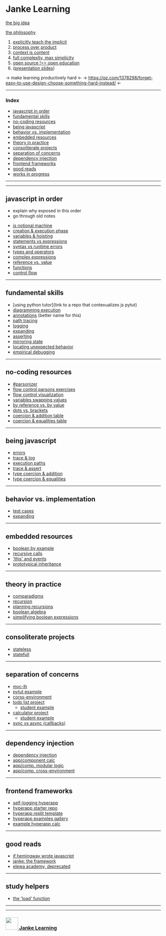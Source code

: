 #  Janke Learning

[the big idea](https://github.com/janke-learning/the-big-idea)    

[the philosophy](https://github.com/janke-learning/fosdem-2019)  
1. [explicitly teach the implicit](https://github.com/janke-learning/fosdem-2019/blob/master/1-explicitly-teach-the-implicit.md)
1. [process over product](https://github.com/janke-learning/fosdem-2019/blob/master/2-process-over-product.md)  
1. [context is content](https://github.com/janke-learning/fosdem-2019/blob/master/3-context-is-content.md)  
1. [full complexity, max simplicity](https://github.com/janke-learning/fosdem-2019/tree/master/4-full-complexity-max-simplicity)  
1. [open source !== open education](https://github.com/janke-learning/fosdem-2019/blob/master/5-open-source-open-education.md)  
1. ([presentation slides](https://janke-learning.github.io/fosdem-2019/#/)) 

-> make learning productively hard <- 
-> https://qz.com/1378298/forget-easy-to-use-design-choose-something-hard-instead/ <-

---

### Index
* [javascript in order](#javascript-in-order)  
* [fundamental skills](#fundamental-skills)
* [no-coding resources](#no-coding-resources)  
* [being javascript](#being-javascript)  
* [behavior vs. implementation](#behavior-vs-implementation)  
* [embedded resources](#embedded-resources)  
* [theory in practice](#theory-in-practice)  
* [consoliterate projects](#consoliterate-projects)  
* [separation of concerns](#separation-of-concerns)  
* [dependency injection](#dependency-injection)  
* [frontend frameworks](#frontend-frameworks)  
* [good reads](#good-reads)  
* [works in progress](https://github.com/colevandersWands/top)  

---
---


## javascript in order
- explain why exposed in this order
- go through old notes
* [js notional machine](https://github.com/janke-learning/js-notional-machine)
* [creation & execution phase]()
* [variables & hoisting]()
* [statements vs expressions]()
* [syntax vs runtime errors]()
* [types and operators]()
* [complex expressions]()
* [reference vs. value]()
* [functions]()
* [control flow]()

---

## fundamental skills
* [using python tutor](link to a repo that contexualizes js pytut)
* [diagramming execution]()
* [annotations]() (better name for this)
* [path tracing]()
* [logging]()
* [expanding]()
* [asserting]()
* [mirroring state]()
* [locating unexpected behavior]()
* [empirical debugging]()

---

## no-coding resources
* [#parsonizer](https://github.com/janke-learning/parsonizer)
* [flow control parsons exercises](https://github.com/janke-learning/parsons-control-flow)  
* [flow control visualization](https://bogdan-lyashenko.github.io/js-code-to-svg-flowchart/docs/live-editor/index.html)  
* [variables swapping values](https://github.com/janke-learning/value-swap)  
* [by reference vs. by value](https://github.com/janke-learning/reference-vs-value) 
* [dots vs. brackets](https://github.com/janke-learning/dots-vs-brackets) 
* [coercion & addition table](https://janke-learning.github.io/addition-coercion)  
* [coercion & equalities table](https://janke-learning.github.io/equalities-coercion)  

---

## being javascript
* [errors](https://github.com/janke-learning/errors) 
* [trace & log](https://github.com/janke-learning/trace-and-log) 
* [execution paths](https://github.com/janke-learning/execution-paths)
* [trace & assert](https://github.com/janke-learning/trace-and-assert)
* [type coercion & addition](https://github.com/janke-learning/addition-coercion)  
* [type coercion & equalities](https://github.com/janke-learning/equalities-coercion)  

---

## behavior vs. implementation
* [test cases](https://github.com/janke-learning/test-cases)  
* [expanding](https://github.com/janke-learning/expanding)

---

## embedded resources
* [boolean by example](https://github.com/janke-learning/boolean-by-example) 
* [recursive calls](https://github.com/janke-learning/recursive-calls) 
* ['this' and events](https://janke-learning.github.io/fosdem-2019/4-full-complexity-max-simplicity/index.html) 
* [prototypical inheritance](https://github.com/janke-learning/prototypical-inheritance/tree/master)

---

## theory in practice
* [comparadigms](https://github.com/janke-learning/comparadigms)
* [recursion](https://github.com/janke-learning/recursion) 
* [planning recursions](https://github.com/janke-learning/fosdem-2019/blob/master/2-process-over-product.md) 
* [boolean algebra](https://github.com/janke-learning/boolean-algebra) 
* [simplifying boolean expressions](https://github.com/janke-learning/simplifying-boolean-expressions)

---

## consoliterate projects
* [stateless](https://github.com/janke-learning/stateless-demo-project) 
* [statefull](https://github.com/janke-learning/statefull-project-demo) 

---

## separation of concerns
* [mvc-lh](https://github.com/janke-learning/mvc-lh)   
* [pytut example](https://github.com/janke-learning/mvclh-pytut-example)   
* [corss-environment](https://github.com/janke-learning/cross-environment-mvclh)  
* [todo list project](https://github.com/janke-learning/todo-list-mvclh-project)   
    * [student example](https://github.com/Joaoviana/mvc-lh-todo-list)  
* [calculator project](https://github.com/janke-learning/calc-mvclh-project)  
    * [student example](https://github.com/Joaoviana/mvc-lh-clean-calc) 
* [sync vs async (callbacks)](https://github.com/janke-learning/sync-async-mvclh)  

---

## dependency injection
* [dependency injection](https://github.com/elewa-academy/dependency-injection)  
* [app/component calc](https://github.com/elewa-academy/app-component-calc)  
* [app/comp. modular logic](https://github.com/elewa-academy/app-component-modular-logic)  
* [app/comp. cross-environment](https://github.com/elewa-academy/app-component-cross-environment)  

---

## frontend frameworks
* [self-logging hyperapp](https://github.com/janke-learning/self-logging-hyperapp)  
* [hyperapp starter repo](https://github.com/janke-learning/hyperapp-starter-basic)  
* [hyperapp replit template](https://repl.it/@colevandersWands/hyperapp-starter-basic)  
* [hyperapp examples gallery](https://repl.it/@colevandersWands/hyperapp-examples-gallery)
* [example hyperapp calc](https://repl.it/@colevandersWands/hyperapping-calc-1)  


---

## good reads
* [if hemingway wrote javascript](https://github.com/janke-learning/if-hemingway) 
* [janke: the framework](https://github.com/janke-learning/janke-the-framework)  
* [elewa academy, deprecated](https://github.com/elewa-academy)   
  
---
  
## study helpers
* [the 'load' function](https://github.com/janke-learning/load)
      
___
___
### <a href="http://janke-learning.org" target="_blank"><img src="https://user-images.githubusercontent.com/18554853/50098409-22575780-021c-11e9-99e1-962787adaded.png" width="40" height="40"></img> Janke Learning</a>
